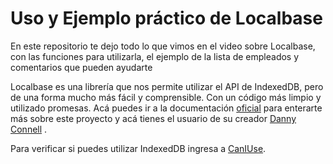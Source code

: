 # Uso y Ejemplo práctico de Localbase
En este repositorio te dejo todo lo que vimos en el video sobre Localbase, con las funciones para utilizarla, el ejemplo de la lista de empleados y comentarios que pueden ayudarte

Localbase es una librería que nos permite utilizar el API de IndexedDB, pero de una forma mucho más fácil y comprensible. Con un código más limpio y utilizado promesas.
Acá puedes ir a la documentación [oficial](https://github.com/dannyconnell/localbase) para enterarte más sobre este proyecto y acá tienes el usuario de su creador [Danny Connell](https://github.com/dannyconnell) .

Para verificar si puedes utilizar IndexedDB ingresa a [CanIUse](https://caniuse.com/?search=indexeddb).
